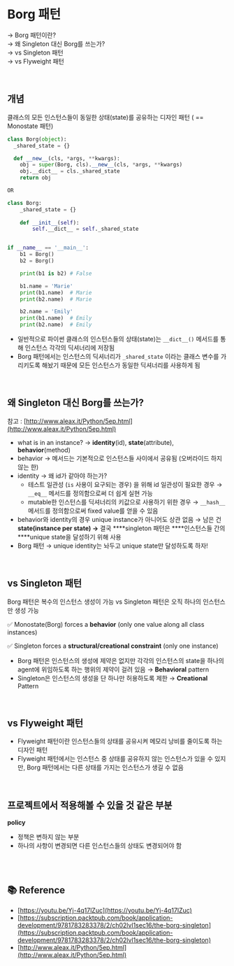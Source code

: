 # Borg 패턴
→ Borg 패턴이란? <br />
→ 왜 Singleton 대신 Borg를 쓰는가? <br />
→ vs Singleton 패턴  <br />
→ vs Flyweight 패턴 <br />

<br />

## 개념 
클래스의 모든 인스턴스들이 동일한 상태(state)를 공유하는 디자인 패턴 ( == Monostate 패턴)
```python
class Borg(object):
  _shared_state = {}

  def __new__(cls, *args, **kwargs):
    obj = super(Borg, cls).__new__(cls, *args, **kwargs)
    obj.__dict__ = cls._shared_state
    return obj

OR 

class Borg:
    _shared_state = {}
    
    def __init__(self):
        self.__dict__ = self._shared_state


if __name__ == '__main__':
    b1 = Borg()
    b2 = Borg()

    print(b1 is b2) # False

    b1.name = 'Marie'
    print(b1.name)  # Marie
    print(b2.name)  # Marie

    b2.name = 'Emily'
    print(b1.name)  # Emily
    print(b2.name)  # Emily
```
- 일반적으로 파이썬 클래스의 인스턴스들의 상태(state)는 `__dict__()` 메서드를 통해 인스턴스 각각의 딕셔너리에 저장됨
- Borg 패턴에서는 인스턴스의 딕셔너리가 `_shared_state` 이라는 클래스 변수를 가리키도록 해놨기 때문에 모든 인스턴스가 동일한 딕셔너리를 사용하게 됨

<br />

## 왜 Singleton 대신 Borg를 쓰는가?

참고 : [http://www.aleax.it/Python/5ep.html](http://www.aleax.it/Python/5ep.html) 

- what is in an instance? → **identity**(id), **state**(attribute), **behavior**(method)
- behavior → 메서드는 기본적으로 인스턴스들 사이에서 공유됨 (오버라이드 하지 않는 한)
- identity → 왜 id가 같아야 하는가?
    - 테스트 일관성 (`is` 사용이 요구되는 경우) 을 위해 id 일관성이 필요한 경우 → `__eq__` 메서드를 정의함으로써 더 쉽게 실현 가능
    - mutable한 인스턴스를 딕셔너리의 키값으로 사용하기 위한 경우 → `__hash__` 메서드를 정의함으로써 fixed value를 얻을 수 있음
- behavior와 identity의 경우 unique instance가 아니어도 상관 없음 → 남은 건 **state(instance per state) →** 결국 ****singleton 패턴은 ****인스턴스들 간의 ****unique state을 달성하기 위해 사용
- Borg 패턴 → unique identity는 놔두고 unique state만 달성하도록 하자!

<br />

## vs Singleton 패턴

Borg 패턴은 복수의 인스턴스 생성이 가능 vs Singleton 패턴은 오직 하나의 인스턴스만 생성 가능 

✅ Monostate(Borg) forces a **behavior** (only one value along all class instances) 

✅ Singleton forces a **structural/creational constraint** (only one instance) 

- Borg 패턴은 인스턴스의 생성에 제약은 없지만 각각의 인스턴스의 state을 하나의 agent에 위임하도록 하는 행위의 제약이 걸려 있음 → **Behavioral** pattern
- Singleton은 인스턴스의 생성을 단 하나만 허용하도록 제한 → **Creational** Pattern

<br />

## vs Flyweight 패턴

- Flyweight 패턴이란 인스턴스들의 상태를 공유시켜 메모리 낭비를 줄이도록 하는 디자인 패턴
- Flyweight 패턴에서는 인스턴스 중 상태를 공유하지 않는 인스턴스가 있을 수 있지만, Borg 패턴에서는 다른 상태를 가지는 인스턴스가 생길 수 없음

<br />

## 프로젝트에서 적용해볼 수 있을 것 같은 부분 

**policy**
- 정책은 변하지 않는 부분
- 하나의 사항이 변경되면 다른 인스턴스들의 상태도 변경되어야 함


<br />
<br />

## 📚 Reference
- [https://youtu.be/Yj-4q17lZuc](https://youtu.be/Yj-4q17lZuc)
- [https://subscription.packtpub.com/book/application-development/9781783283378/2/ch02lvl1sec16/the-borg-singleton](https://subscription.packtpub.com/book/application-development/9781783283378/2/ch02lvl1sec16/the-borg-singleton)
- [http://www.aleax.it/Python/5ep.html](http://www.aleax.it/Python/5ep.html)
